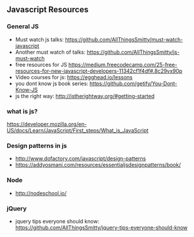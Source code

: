 ## Javascript Resources

### General JS
* Must watch js talks: https://github.com/AllThingsSmitty/must-watch-javascript
* Another must watch of talks: https://github.com/AllThingsSmitty/js-must-watch
* free resources for JS https://medium.freecodecamp.com/25-free-resources-for-new-javascript-developers-11342cf1f4df#.8c29vx90p
* Video courses for js: https://egghead.io/lessons
* you dont know js book series: https://github.com/getify/You-Dont-Know-JS
* js the right way: http://jstherightway.org/#getting-started

### what is js?
https://developer.mozilla.org/en-US/docs/Learn/JavaScript/First_steps/What_is_JavaScript

### Design patterns in js
* http://www.dofactory.com/javascript/design-patterns
* https://addyosmani.com/resources/essentialjsdesignpatterns/book/ 


### Node
* http://nodeschool.io/


### jQuery
* jquery tips everyone should know: https://github.com/AllThingsSmitty/jquery-tips-everyone-should-know

